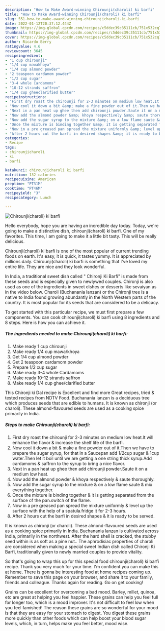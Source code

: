 ```yaml
---
description: "How to Make Award-winning Chirounji(charoli) ki barfi"
title: "How to Make Award-winning Chirounji(charoli) ki barfi"
slug: 551-how-to-make-award-winning-chirounjicharoli-ki-barfi
date: 2022-01-12T20:37:12.444Z
image: https://img-global.cpcdn.com/recipes/c5ddec39c35111cb/751x532cq70/chirounjicharoli-ki-barfi-recipe-main-photo.jpg
thumbnail: https://img-global.cpcdn.com/recipes/c5ddec39c35111cb/751x532cq70/chirounjicharoli-ki-barfi-recipe-main-photo.jpg
cover: https://img-global.cpcdn.com/recipes/c5ddec39c35111cb/751x532cq70/chirounjicharoli-ki-barfi-recipe-main-photo.jpg
author: Ricardo Berry
ratingvalue: 4.6
reviewcount: 3645
recipeingredient:
- "1 cup chirounji"
- "1/4 cup mawakhoya"
- "1/4 cup almond powder"
- "2 teaspoon cardamom powder"
- "1/2 cup sugar"
- "3-4 whole Cardamoms"
- "10-12 strands saffron"
- "1/4 cup gheeclarified butter"
recipeinstructions:
- "First dry roast the chirounji for 2-3 minutes on medium low heat.It will enhance the flavor &amp; increase the shelf life of the barfi."
- "Now cool it down a bit &amp; make a fine powder out of it.Then we have to prepare the sugar syrup, for that in a Saucepan add 1/2cup sugar &amp; 1cup water.Then let it boil until we are getting a one string thick syrup.Add cardamoms &amp; saffron to the syrup to bring a nice flavor."
- "Next in a pan heat up ghee then add chirounji powder.Saute it on a medium low heat."
- "Now add the almond powder &amp; khoya respectively &amp; saute thoroughly."
- "Now add the sugar syrup to the mixture &amp; on a low flame saute &amp; mix everything together."
- "Once the mixture is binding together &amp; it is getting separated from the surface of the pan.switch of the flame."
- "Now in a pre greased pan spread the mixture uniformly &amp; level up the surface with the help of a spatula.fridge it for 2-3 hours."
- "After 2 hours cut the barfi in desired shapes &amp; it is ready to be served."
categories:
- Recipe
tags:
- chirounjicharoli
- ki
- barfi

katakunci: chirounjicharoli ki barfi 
nutrition: 132 calories
recipecuisine: American
preptime: "PT31M"
cooktime: "PT46M"
recipeyield: "3"
recipecategory: Lunch

---
```



![Chirounji(charoli) ki barfi](https://img-global.cpcdn.com/recipes/c5ddec39c35111cb/751x532cq70/chirounjicharoli-ki-barfi-recipe-main-photo.jpg)

Hello everybody, hope you are having an incredible day today. Today, we're going to make a distinctive dish, chirounji(charoli) ki barfi. One of my favorites. This time, I am going to make it a little bit tasty. This will be really delicious.

Chirounji(charoli) ki barfi is one of the most popular of current trending foods on earth. It's easy, it is quick, it tastes yummy. It is appreciated by millions daily. Chirounji(charoli) ki barfi is something that I've loved my entire life. They are nice and they look wonderful.

In India, a traditional sweet dish called &#34; Chironji Ki Barfi&#34; is made from these seeds and is especially given to newlywed couples. Chironji is also used as one of the ingredients in sweet dishes or desserts like sevaiyan as in the video below. Charoli (Buchanania lanzan) or the Chironji tree is a native to India found growing abundantly in the North Western parts of the country. It is most popular for its seeds that are considered to be a delicacy.


To get started with this particular recipe, we must first prepare a few components. You can cook chirounji(charoli) ki barfi using 8 ingredients and 8 steps. Here is how you can achieve it.

<!--inarticleads1-->

##### The ingredients needed to make Chirounji(charoli) ki barfi:

1. Make ready 1 cup chirounji
1. Make ready 1/4 cup mawa/khoya
1. Get 1/4 cup almond powder
1. Get 2 teaspoon cardamom powder
1. Prepare 1/2 cup sugar
1. Make ready 3-4 whole Cardamoms
1. Make ready 10-12 strands saffron
1. Make ready 1/4 cup ghee/clarified butter


This Chironji ki Dal recipe is Excellent and find more Great recipes, tried &amp; tested recipes from NDTV Food. Buchanania lanzan is a deciduous tree which produces seeds that are edible to humans. It is known as chironji (or charoli). These almond-flavoured seeds are used as a cooking spice primarily in India. 

<!--inarticleads2-->

##### Steps to make Chirounji(charoli) ki barfi:

1. First dry roast the chirounji for 2-3 minutes on medium low heat.It will enhance the flavor &amp; increase the shelf life of the barfi.
1. Now cool it down a bit &amp; make a fine powder out of it.Then we have to prepare the sugar syrup, for that in a Saucepan add 1/2cup sugar &amp; 1cup water.Then let it boil until we are getting a one string thick syrup.Add cardamoms &amp; saffron to the syrup to bring a nice flavor.
1. Next in a pan heat up ghee then add chirounji powder.Saute it on a medium low heat.
1. Now add the almond powder &amp; khoya respectively &amp; saute thoroughly.
1. Now add the sugar syrup to the mixture &amp; on a low flame saute &amp; mix everything together.
1. Once the mixture is binding together &amp; it is getting separated from the surface of the pan.switch of the flame.
1. Now in a pre greased pan spread the mixture uniformly &amp; level up the surface with the help of a spatula.fridge it for 2-3 hours.
1. After 2 hours cut the barfi in desired shapes &amp; it is ready to be served.


It is known as chironji (or charoli). These almond-flavoured seeds are used as a cooking spice primarily in India. Buchanania lanzan is cultivated across India, primarily in the northwest. After the hard shell is cracked, the stubby seed within is as soft as a pine nut.. The aphrodisiac properties of charoli are considered when making a special sweet Indian dish called Chironji Ki Barfi, traditionally given to newly married couples to provide vitality. 

So that's going to wrap this up for this special food chirounji(charoli) ki barfi recipe. Thank you very much for your time. I'm confident you can make this at home. There is gonna be interesting food at home recipes coming up. Remember to save this page on your browser, and share it to your family, friends and colleague. Thanks again for reading. Go on get cooking!

Grains can be excellent for overcoming a bad mood. Barley, millet, quinoa, etc are great at helping you feel happier. These grains can help you feel full for longer too, which is a mood improver. It's not difficult to feel low when you feel famished! The reason these grains are so wonderful for your mood is that they are easy for your stomach to digest. You digest these grains more quickly than other foods which can help boost your blood sugar levels, which, in turn, helps make you feel better, mood wise.
